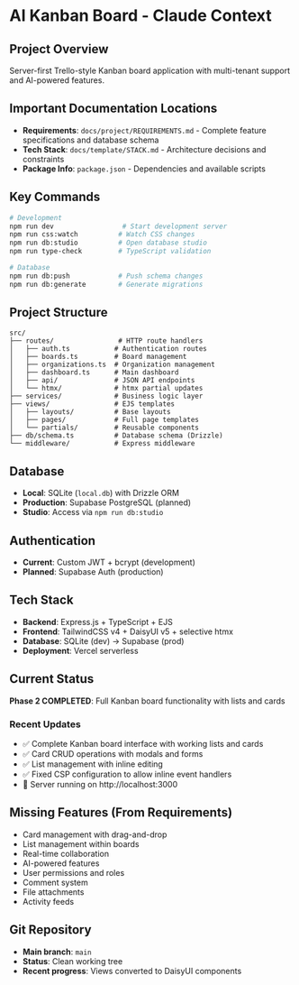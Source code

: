 # AI Kanban Board - Claude Context

## Project Overview
Server-first Trello-style Kanban board application with multi-tenant support and AI-powered features.

## Important Documentation Locations
- **Requirements**: `docs/project/REQUIREMENTS.md` - Complete feature specifications and database schema
- **Tech Stack**: `docs/template/STACK.md` - Architecture decisions and constraints
- **Package Info**: `package.json` - Dependencies and available scripts

## Key Commands
```bash
# Development
npm run dev                 # Start development server
npm run css:watch          # Watch CSS changes
npm run db:studio          # Open database studio
npm run type-check         # TypeScript validation

# Database
npm run db:push            # Push schema changes
npm run db:generate        # Generate migrations
```

## Project Structure
```
src/
├── routes/                # HTTP route handlers
│   ├── auth.ts           # Authentication routes
│   ├── boards.ts         # Board management
│   ├── organizations.ts  # Organization management  
│   ├── dashboard.ts      # Main dashboard
│   ├── api/              # JSON API endpoints
│   └── htmx/             # htmx partial updates
├── services/             # Business logic layer
├── views/                # EJS templates
│   ├── layouts/          # Base layouts
│   ├── pages/            # Full page templates
│   └── partials/         # Reusable components
├── db/schema.ts          # Database schema (Drizzle)
└── middleware/           # Express middleware
```

## Database
- **Local**: SQLite (`local.db`) with Drizzle ORM
- **Production**: Supabase PostgreSQL (planned)
- **Studio**: Access via `npm run db:studio`

## Authentication
- **Current**: Custom JWT + bcrypt (development)
- **Planned**: Supabase Auth (production)

## Tech Stack
- **Backend**: Express.js + TypeScript + EJS
- **Frontend**: TailwindCSS v4 + DaisyUI v5 + selective htmx
- **Database**: SQLite (dev) → Supabase (prod)
- **Deployment**: Vercel serverless

## Current Status
**Phase 2 COMPLETED**: Full Kanban board functionality with lists and cards

### Recent Updates
- ✅ Complete Kanban board interface with working lists and cards
- ✅ Card CRUD operations with modals and forms
- ✅ List management with inline editing
- ✅ Fixed CSP configuration to allow inline event handlers
- 🚀 Server running on http://localhost:3000

## Missing Features (From Requirements)
- Card management with drag-and-drop
- List management within boards
- Real-time collaboration
- AI-powered features
- User permissions and roles
- Comment system
- File attachments
- Activity feeds

## Git Repository
- **Main branch**: `main`
- **Status**: Clean working tree
- **Recent progress**: Views converted to DaisyUI components